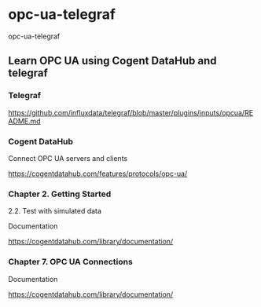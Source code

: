 # opc-ua-telegraf
opc-ua-telegraf

## Learn OPC UA using Cogent DataHub and telegraf


### Telegraf

https://github.com/influxdata/telegraf/blob/master/plugins/inputs/opcua/README.md

### Cogent DataHub


Connect OPC UA servers and clients


https://cogentdatahub.com/features/protocols/opc-ua/


### Chapter 2. Getting Started

2.2. Test with simulated data


Documentation

https://cogentdatahub.com/library/documentation/

### Chapter 7. OPC UA Connections


Documentation

https://cogentdatahub.com/library/documentation/


